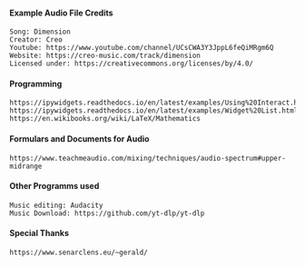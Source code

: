 #### Example Audio File Credits
    Song: Dimension 
    Creator: Creo 
    Youtube: https://www.youtube.com/channel/UCsCWA3Y3JppL6feQiMRgm6Q 
    Website: https://creo-music.com/track/dimension
    Licensed under: https://creativecommons.org/licenses/by/4.0/

#### Programming
    https://ipywidgets.readthedocs.io/en/latest/examples/Using%20Interact.html
    https://ipywidgets.readthedocs.io/en/latest/examples/Widget%20List.html
    https://en.wikibooks.org/wiki/LaTeX/Mathematics

#### Formulars and Documents for Audio
    https://www.teachmeaudio.com/mixing/techniques/audio-spectrum#upper-midrange
    
#### Other Programms used
    Music editing: Audacity
    Music Download: https://github.com/yt-dlp/yt-dlp
    
#### Special Thanks
    https://www.senarclens.eu/~gerald/

